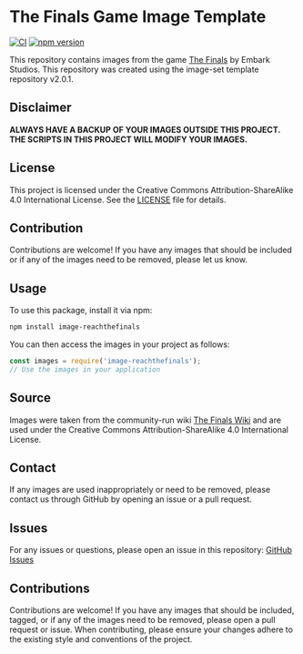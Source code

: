 # The Finals Game Image Template

[![CI](https://github.com/infinia-yzl/image-reachthefinals/actions/workflows/ci.yml/badge.svg)](https://github.com/infinia-yzl/image-reachthefinals/actions/workflows/ci.yml)
[![npm version](https://img.shields.io/npm/v/image-reachthefinals.svg)](https://www.npmjs.com/package/image-reachthefinals)

This repository contains images from the game [The Finals](https://www.reachthefinals.com/) by Embark Studios. This repository was created using the image-set template repository v2.0.1.

## Disclaimer
**ALWAYS HAVE A BACKUP OF YOUR IMAGES OUTSIDE THIS PROJECT. THE SCRIPTS IN THIS PROJECT WILL MODIFY YOUR IMAGES.**

## License
This project is licensed under the Creative Commons Attribution-ShareAlike 4.0 International License. See the [LICENSE](LICENSE) file for details.

## Contribution
Contributions are welcome! If you have any images that should be included or if any of the images need to be removed, please let us know.

## Usage
To use this package, install it via npm:
```sh
npm install image-reachthefinals
```
You can then access the images in your project as follows:

```js
const images = require('image-reachthefinals');
// Use the images in your application
```

## Source
Images were taken from the community-run wiki [The Finals Wiki](https://www.thefinals.wiki/) and are used under the Creative Commons Attribution-ShareAlike 4.0 International License.

## Contact
If any images are used inappropriately or need to be removed, please contact us through GitHub by opening an issue or a pull request.

## Issues
For any issues or questions, please open an issue in this repository: [GitHub Issues](https://github.com/infinia-yzl/image-reachthefinals/issues)

## Contributions
Contributions are welcome! If you have any images that should be included, tagged, or if any of the images need to be removed, please open a pull request or issue. When contributing, please ensure your changes adhere to the existing style and conventions of the project.
